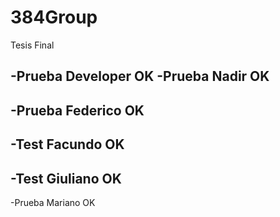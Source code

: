 # 384Group

Tesis Final

-Prueba Developer OK
-Prueba Nadir OK
-
-Prueba Federico OK
-
-Test Facundo OK
-
-Test Giuliano OK
-
-Prueba Mariano OK